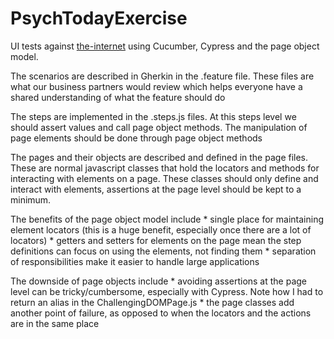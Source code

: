# PsychTodayExercise

UI tests against [the-internet](http://the-internet.herokuapp.com/) using Cucumber, Cypress and the page object model. 

The scenarios are described in Gherkin in the .feature file. These files are what our business partners would review which helps everyone
    have a shared understanding of what the feature should do

The steps are implemented in the .steps.js files. At this steps level we should assert values and call page object methods. The manipulation of page elements should be
    done through page object methods

The pages and their objects are described and defined in the page files. These are normal javascript classes that hold the locators and methods for interacting
    with elements on a page. These classes should only define and interact with elements, assertions at the page level should be kept to a minimum.

The benefits of the page object model include
    * single place for maintaining element locators (this is a huge benefit, especially once there are a lot of locators)
    * getters and setters for elements on the page mean the step definitions can focus on using the elements, not finding them
    * separation of responsibilities make it easier to handle large applications

The downside of page objects include
    * avoiding assertions at the page level can be tricky/cumbersome, especially with Cypress. Note how I had to return an alias in the ChallengingDOMPage.js
    * the page classes add another point of failure, as opposed to when the locators and the actions are in the same place
